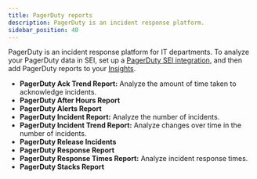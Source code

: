 ```yaml
---
title: PagerDuty reports
description: PagerDuty is an incident response platform.
sidebar_position: 40
---
```


PagerDuty is an incident response platform for IT departments. To analyze your PagerDuty data in SEI, set up a [PagerDuty SEI integration](../../sei-integrations/other-integrations/sei-integration-pagerduty.md), and then add PagerDuty reports to your [Insights](../../insights/sei-insights.md).

* **PagerDuty Ack Trend Report:** Analyze the amount of time taken to acknowledge incidents.
* **PagerDuty After Hours Report**
* **PagerDuty Alerts Report**
* **PagerDuty Incident Report:** Analyze the number of incidents.
* **PagerDuty Incident Trend Report:** Analyze changes over time in the number of incidents.
* **PagerDuty Release Incidents**
* **PagerDuty Response Report**
* **PagerDuty Response Times Report:** Analyze incident response times.
* **PagerDuty Stacks Report**
